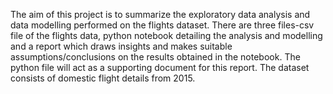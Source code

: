The aim of this project is to summarize the exploratory data analysis and data modelling performed on the flights dataset. There are three files-csv file of the flights data, python notebook detailing the analysis and modelling and a report which draws insights and makes suitable assumptions/conclusions on the results obtained in the notebook. The python file will act as a supporting document for this report. The dataset consists of domestic flight details from 2015.
